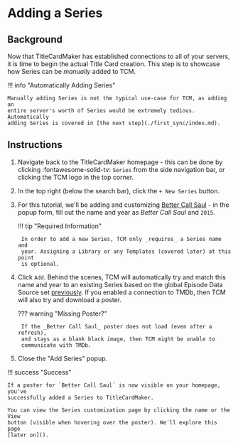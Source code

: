 # Adding a Series
## Background

Now that TitleCardMaker has established connections to all of your servers, it
is time to begin the actual Title Card creation. This step is to showcase how
Series can be _manually_ added to TCM. 

!!! info "Automatically Adding Series"

    Manually adding Series is not the typical use-case for TCM, as adding an
    entire server's worth of Series would be extremely tedious. Automatically
    adding Series is covered in [the next step](./first_sync/index.md).

## Instructions

1. Navigate back to the TitleCardMaker homepage - this can be done by clicking
:fontawesome-solid-tv: `Series` from the side navigation bar, or clicking the
TCM logo in the top corner.
2. In the top right (below the search bar), click the `+ New Series` button.
3. For this tutorial, we'll be adding and customizing
[Better Call Saul](https://www.themoviedb.org/tv/60059-better-call-saul) - in
the popup form, fill out the name and year as _Better Call Saul_ and `2015`.

    !!! tip "Required Information"

        In order to add a new Series, TCM only _requires_ a Series name and
        year. Assigning a Library or any Templates (covered later) at this point
        is optional.

4. Click `Add`. Behind the scenes, TCM will automatically try and match this
name and year to an existing Series based on the global Episode Data Source set
[previously](./settings.md). If you enabled a connection to TMDb, then TCM will
also try and download a poster.

    ??? warning "Missing Poster?"

        If the _Better Call Saul_ poster does not load (even after a refresh),
        and stays as a blank black image, then TCM might be unable to
        communicate with TMDb.

5. Close the "Add Series" popup.

!!! success "Success"

    If a poster for `Better Call Saul` is now visible on your homepage, you've
    successfully added a Series to TitleCardMaker.

    You can view the Series customization page by clicking the name or the View
    button (visible when hovering over the poster). We'll explore this page
    [later on]().